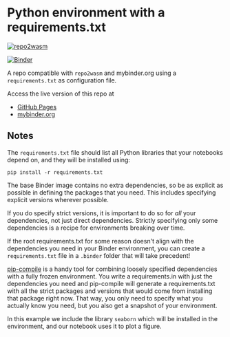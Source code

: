 # Python environment with a requirements.txt

[![repo2wasm](https://img.shields.io/badge/any_text-launch-F37626?logo=jupyter&label=Jupyter)](https://repo2wasm.github.io/template-requirements)

[![Binder](http://mybinder.org/badge_logo.svg)](http://mybinder.org/v2/gh/binder-examples/requirements/HEAD)

A repo compatible with `repo2wasm` and mybinder.org using a `requirements.txt` as configuration file.

Access the live version of this repo at

- [GitHub Pages](https://repo2wasm.github.io/template-requirements)
- [mybinder.org](http://mybinder.org/v2/gh/repo2wasm/template-requirements/HEAD)

## Notes
The `requirements.txt` file should list all Python libraries that your notebooks
depend on, and they will be installed using:

```
pip install -r requirements.txt
```

The base Binder image contains no extra dependencies, so be as
explicit as possible in defining the packages that you need. This includes
specifying explicit versions wherever possible.

If you do specify strict versions, it is important to do so for *all*
your dependencies, not just direct dependencies.
Strictly specifying only some dependencies is a recipe for environments
breaking over time.

If the root requirements.txt for some reason doesn't align with the dependencies 
you need in your Binder environment, you can create a `requirements.txt` file in 
a `.binder` folder that will take precedent!

[pip-compile](https://github.com/jazzband/pip-tools/) is a handy
tool for combining loosely specified dependencies with a fully frozen environment.
You write a requirements.in with just the dependencies you need
and pip-compile will generate a requirements.txt with all the strict packages and versions that would come from installing that package right now.
That way, you only need to specify what you actually know you need,
but you also get a snapshot of your environment.

In this example we include the library `seaborn` which will be installed in
the environment, and our notebook uses it to plot a figure.
